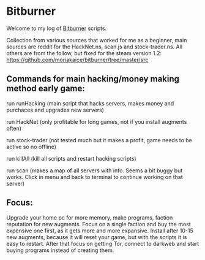 # Bitburner

Welcome to my log of [Bitburner](https://danielyxie.github.io/bitburner/) scripts.

Collection from various sources that worked for me as a beginner, main sources are reddit for the HackNet.ns, scan.js and stock-trader.ns. All others are from the follow, but fixed for the steam version 1.2:
https://github.com/moriakaice/bitburner/tree/master/src

## Commands for main hacking/money making method early game:

run runHacking (main script that hacks servers, makes money and purchaces and upgrades new servers)

run HackNet (only profitable for long games, not if you install augments often)

run stock-trader (not tested much but it makes a profit, game needs to be active so no offline)

run killAll (kill all scripts and restart hacking scripts)

run scan (makes a map of all servers with info. Seems a bit buggy but works. Click in menu and back to terminal to continue working on that server)

## Focus:
Upgrade your home pc for more memory, make programs, faction reputation for new augments. Focus on a single faction and buy the most expensive one first, as it gets more and more expansive. Install after 10-15 new augments, because it will reset your game, but with the scripts it is easy to restart.
After that focus on getting Tor, connect to darkweb and start buying programs instead of creating them.
